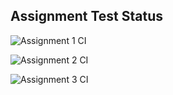 ## Assignment Test Status

![Assignment 1 CI](https://github.com/nka77/c756-exer/actions/workflows/ci-a1.yml/badge.svg)

![Assignment 2 CI](https://github.com/nka77/c756-exer/actions/workflows/ci-a2.yml/badge.svg)

![Assignment 3 CI](https://github.com/nka77/c756-exer/actions/workflows/ci-a3.yml/badge.svg)
